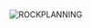 <br>

![ROCKPLANNING](https://github.com/WallaceHS20/Bertoti---Engenharia-de-Software/assets/101594950/cede74e7-daaa-454b-ba81-e2775b8713a1)

